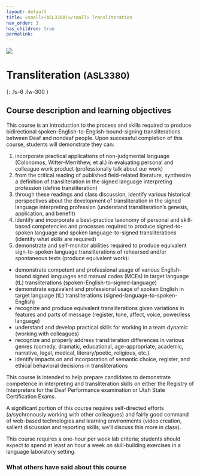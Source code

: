 ```yaml
---
layout: default
title: <small>(ASL3380)</small> Transliteration
nav_order: 3
has_children: true
permalink:
---
```

![](https://thephilanews.s3.amazonaws.com/wp-content/uploads/2012/12/Gallaudet-University-Widening-Horizons-for-the-Deaf.jpg)

# Transliteration <small>(ASL3380)</small>

{: .fs-6 .fw-300 }

## Course description and learning objectives

This course is an introduction to the process and skills required to produce bidirectional spoken-English-to-English-bound-signing transliterations between Deaf and nondeaf people. Upon successful completion of this course, students will demonstrate they can:

1. incorporate practical applications of non-judgmental language (Colonomos, Witter-Merrithew, et al.) in evaluating personal and colleague work product (professionally talk about our work)
2. from the critical reading of published field-related literature, synthesize a definition of transliteration in the signed language interpreting profession (define transliteration)
3. through these readings and class discussion, identify various historical perspectives about the development of transliteration in the signed language interpreting profession (understand transliteration’s genesis, application, and benefit)
4. identify and incorporate a best-practice taxonomy of personal and skill-based competencies and processes required to produce signed-to-spoken language and spoken language-to-signed transliterations (identify what skills are required)
5. demonstrate and self-monitor abilities required to produce equivalent sign-to-spoken language transliterations of rehearsed and/or spontaneous texts (produce equivalent work):
* demonstrate competent and professional usage of various English-bound signed languages and manual codes (MCEs) in target language (tL) transliterations (spoken-English-to-signed-language)
* demonstrate equivalent and professional usage of spoken English in target language (tL) transliterations (signed-language-to-spoken-English)
* recognize and produce equivalent transliterations given variations in features and parts of message (register, tone, affect, voice, power/less language)
* understand and develop practical skills for working in a team dynamic (working with colleagues)
* recognize and properly address transliteration differences in various genres (comedy, dramatic, educational, age-appropriate, academic, narrative, legal, medical, literary/poetic, religious, etc.)
* identify impacts on and incorporation of semantic choice, register, and ethical behavioral decisions in transliterations

This course is intended to help prepare candidates to demonstrate competence in interpreting and transliteration skills on either the Registry of Interpreters for the Deaf Performance examination or Utah State Certification Exams.

A significant portion of this course requires self-directed efforts (a/sychronously working with other colleagues) and fairly good command of web-based technologies and learning environments (video creation, salient discussion and reporting skills; we’ll discuss this more in class).

This course requires a one-hour per week lab criteria; students should expect to spend at least an hour a week on skill-building exercises in a language laboratory setting.

### What others have said about this course

